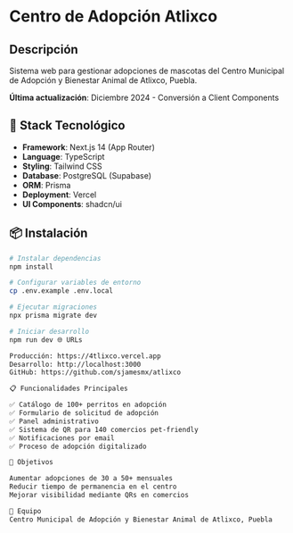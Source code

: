 
# Centro de Adopción Atlixco

## Descripción
Sistema web para gestionar adopciones de mascotas del Centro Municipal de Adopción y Bienestar Animal de Atlixco, Puebla.

**Última actualización**: Diciembre 2024 - Conversión a Client Components

## 🚀 Stack Tecnológico
- **Framework**: Next.js 14 (App Router)
- **Language**: TypeScript
- **Styling**: Tailwind CSS
- **Database**: PostgreSQL (Supabase)
- **ORM**: Prisma
- **Deployment**: Vercel
- **UI Components**: shadcn/ui

## 📦 Instalación

```bash
# Instalar dependencias
npm install

# Configurar variables de entorno
cp .env.example .env.local

# Ejecutar migraciones
npx prisma migrate dev

# Iniciar desarrollo
npm run dev 🌐 URLs

Producción: https://4tlixco.vercel.app
Desarrollo: http://localhost:3000
GitHub: https://github.com/sjamesmx/atlixco

📋 Funcionalidades Principales

✅ Catálogo de 100+ perritos en adopción
✅ Formulario de solicitud de adopción
✅ Panel administrativo
✅ Sistema de QR para 140 comercios pet-friendly
✅ Notificaciones por email
✅ Proceso de adopción digitalizado

🎯 Objetivos

Aumentar adopciones de 30 a 50+ mensuales
Reducir tiempo de permanencia en el centro
Mejorar visibilidad mediante QRs en comercios

👥 Equipo
Centro Municipal de Adopción y Bienestar Animal de Atlixco, Puebla
